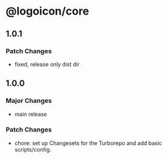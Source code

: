 # @logoicon/core

## 1.0.1

### Patch Changes

- fixed, release only dist dir

## 1.0.0

### Major Changes

- main release

### Patch Changes

- chore: set up Changesets for the Turborepo and add basic scripts/config.
